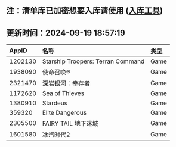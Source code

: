 ## 注：清单库已加密想要入库请使用 ([入库工具](https://github.com/BlankTMing/ManifestAutoUpdate/releases))

## 更新时间：2024-09-19 18:57:19
| AppID | 名称 | 类型  |
| :-------------------- | :----------------------------- | :----------- |
| 1202130 | Starship Troopers: Terran Command| Game |
| 1938090 | 使命召唤®| Game |
| 2321470 | 深岩银河：幸存者| Game |
| 1172620 | Sea of Thieves| Game |
| 1380910 | Stardeus| Game |
| 359320 | Elite Dangerous| Game |
| 2305500 | FAIRY TAIL 地下迷城| Game |
| 1601580 | 冰汽时代2| Game |
